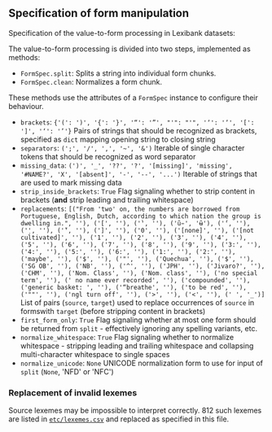 ## Specification of form manipulation


Specification of the value-to-form processing in Lexibank datasets:

The value-to-form processing is divided into two steps, implemented as methods:
- `FormSpec.split`: Splits a string into individual form chunks.
- `FormSpec.clean`: Normalizes a form chunk.

These methods use the attributes of a `FormSpec` instance to configure their behaviour.

- `brackets`: `{'(': ')', '{': '}', '“': '”', "'": "'", 'ʼ': 'ʼ', '[': ']', '‘': '’'}`
  Pairs of strings that should be recognized as brackets, specified as `dict` mapping opening string to closing string
- `separators`: `(';', '/', ',', '~', '&')`
  Iterable of single character tokens that should be recognized as word separator
- `missing_data`: `(')', '_', '??', '?', '[missing]', 'missing', '#NAME?', 'X', '[absent]', '-', '--', '...')`
  Iterable of strings that are used to mark missing data
- `strip_inside_brackets`: `True`
  Flag signaling whether to strip content in brackets (**and** strip leading and trailing whitespace)
- `replacements`: `[("From 'two' on, the numbers are borrowed from Portuguese, English, Dutch, according to which nation the group is dwelling in.", ''), ('[', ''), ('̀', ''), ('ũ̵', 'ʉ̃'), ('́', ''), ('̣', ''), ('̃', ''), (']', ''), ('0', ''), ('[none]', ''), ('[not cultivated]', ''), ('1', ''), ('2', ''), ('3', ''), ('4', ''), ('5', ''), ('6', ''), ('7', ''), ('8', ''), ('9', ''), ('3:', ''), ('4:', ''), ('5:', ''), ('6:', ''), ('1:', ''), ('2:', ''), ('maybe', ''), ('$', ''), ('"', ''), ('Quechua', ''), ('$', ''), ('SG OB', ''), ('NB', ''), ('^', ''), ('JPH', ''), ('Jivaro?', ''), ('CHM', ''), ('Nom. Class', ''), ('Nom. class', ''), ('no special term', ''), (' no name ever recorded', ''), ('compounded', ''), ('generic basket: ', ''), ('“breathe', ''), ('to be red', ''), ('""', ''), ('ngl turn off', ''), ('>', ''), ('<', ''), (' ', '_')]`
  List of pairs (`source`, `target`) used to replace occurrences of `source` in formswith `target` (before stripping content in brackets)
- `first_form_only`: `True`
  Flag signaling whether at most one form should be returned from `split` - effectively ignoring any spelling variants, etc.
- `normalize_whitespace`: `True`
  Flag signaling whether to normalize whitespace - stripping leading and trailing whitespace and collapsing multi-character whitespace to single spaces
- `normalize_unicode`: `None`
  UNICODE normalization form to use for input of `split` (`None`, 'NFD' or 'NFC')

### Replacement of invalid lexemes

Source lexemes may be impossible to interpret correctly. 812 such lexemes are listed
in [`etc/lexemes.csv`](etc/lexemes.csv) and replaced as specified in this file.

